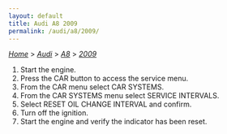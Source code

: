 ```yaml
---
layout: default
title: Audi A8 2009
permalink: /audi/a8/2009/
---
```

[*Home*](/) > [*Audi*](/audi/) > [*A8*](/audi/a8/) > [*2009*](/audi/a8/2009/)

1. Start the engine.
2. Press the CAR button to access the service menu.
3. From the CAR menu select CAR SYSTEMS.
4. From the CAR SYSTEMS menu select SERVICE INTERVALS.
5. Select RESET OIL CHANGE INTERVAL and confirm.
6. Turn off the ignition.
7. Start the engine and verify the indicator has been reset.
